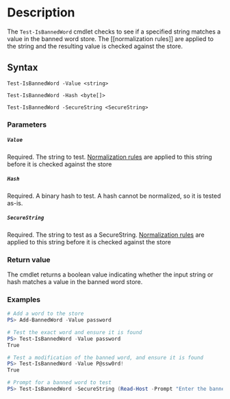 # Description
The ```Test-IsBannedWord``` cmdlet checks to see if a specified string matches a value in the banned word store. The [[normalization rules]] are applied to the string and the resulting value is checked against the store.

## Syntax
```
Test-IsBannedWord -Value <string>

Test-IsBannedWord -Hash <byte[]>

Test-IsBannedWord -SecureString <SecureString>
```

### Parameters
##### `Value`
Required. The string to test. [Normalization rules](../Normalization-rules.md) are applied to this string before it is checked against the store

##### `Hash`
Required. A binary hash to test. A hash cannot be normalized, so it is tested as-is.

##### `SecureString`
Required. The string to test as a SecureString. [Normalization rules](../Normalization-rules.md) are applied to this string before it is checked against the store

### Return value
The cmdlet returns a boolean value indicating whether the input string or hash matches a value in the banned word store.

### Examples
```powershell
# Add a word to the store
PS> Add-BannedWord -Value password

# Test the exact word and ensure it is found
PS> Test-IsBannedWord -Value password
True

# Test a modification of the banned word, and ensure it is found
PS> Test-IsBannedWord -Value P@ssw0rd!
True

# Prompt for a banned word to test
PS> Test-IsBannedWord -SecureString (Read-Host -Prompt "Enter the banned word to test" -AsSecureString)
```